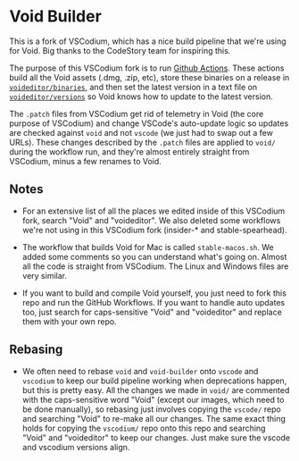 # Void Builder

This is a fork of VSCodium, which has a nice build pipeline that we're using for Void. Big thanks to the CodeStory team for inspiring this.

The purpose of this VSCodium fork is to run [Github Actions](https://github.com/voideditor/void-builder/actions). These actions build all the Void assets (.dmg, .zip, etc), store these binaries on a release in [`voideditor/binaries`](https://github.com/voideditor/binaries/releases), and then set the latest version in a text file on [`voideditor/versions`](https://github.com/voideditor/versions) so Void knows how to update to the latest version.

The  `.patch` files from VSCodium get rid of telemetry in Void (the core purpose of VSCodium) and change VSCode's auto-update logic so updates are checked against `void` and not `vscode` (we just had to swap out a few URLs). These changes described by the `.patch` files are applied to `void/` during the workflow run, and they're almost entirely straight from VSCodium, minus a few renames to Void.

## Notes

- For an extensive list of all the places we edited inside of this VSCodium fork, search "Void" and "voideditor". We also deleted some workflows we're not using in this VSCodium fork (insider-* and stable-spearhead).

- The workflow that builds Void for Mac is called `stable-macos.sh`. We added some comments so you can understand what's going on. Almost all the code is straight from VSCodium. The Linux and Windows files are very similar.

- If you want to build and compile Void yourself, you just need to fork this repo and run the GitHub Workflows. If you want to handle auto updates too, just search for caps-sensitive "Void" and "voideditor" and replace them with your own repo.

## Rebasing
- We often need to rebase `void` and `void-builder` onto `vscode` and `vscodium` to keep our build pipeline working when deprecations happen, but this is pretty easy. All the changes we made in `void/` are commented with the caps-sensitive word "Void" (except our images, which need to be done manually), so rebasing just involves copying the `vscode/` repo and searching "Void" to re-make all our changes. The same exact thing holds for copying the `vscodium/` repo onto this repo and searching "Void" and "voideditor" to keep our changes. Just make sure the vscode and vscodium versions align.
